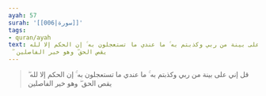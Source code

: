 ```yaml
---
ayah: 57
surah: '[[006|سورة]]'
tags:
- quran/ayah
text: قل إني على بينة من ربي وكذبتم به ۚ ما عندي ما تستعجلون به ۚ إن الحكم إلا لله
  ۖ يقص الحق ۖ وهو خير الفاصلين
---
```

> قل إني على بينة من ربي وكذبتم به ۚ ما عندي ما تستعجلون به ۚ إن الحكم إلا لله ۖ يقص الحق ۖ وهو خير الفاصلين
